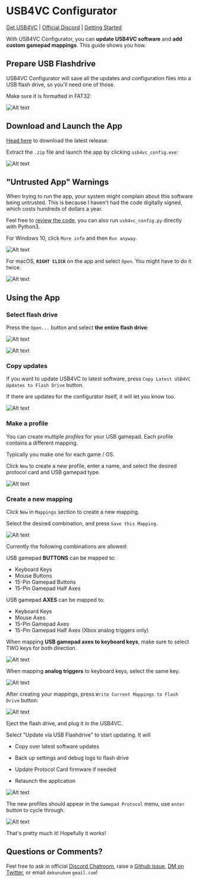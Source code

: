 # USB4VC Configurator

[Get USB4VC](https://github.com/dekuNukem/USB4VC/blob/master/README.md) | [Official Discord](https://discord.gg/HAuuh3pAmB) | [Getting Started](https://github.com/dekuNukem/USB4VC/blob/master/getting_started.md)

With USB4VC Configurator, you can **update USB4VC software** and **add custom gamepad mappings**. This guide shows you how.

## Prepare USB Flashdrive

USB4VC Configurator will save all the updates and configuration files into a USB flash drive, so you'll need one of those.

Make sure it is formatted in FAT32:

![Alt text](resources/format.png)

## Download and Launch the App

[Head here](https://github.com/dekuNukem/usb4vc-configurator/releases/latest) to download the latest release.

Extract the `.zip` file and launch the app by clicking `usb4vc_config.exe`:

![Alt text](resources/app.png)

## "Untrusted App" Warnings

When trying to run the app, your system might complain about this software being untrusted. This is because I haven't had the code digitally signed, which costs hundreds of dollars a year.

Feel free to [review the code](https://github.com/dekuNukem/usb4vc-configurator/tree/master/src), you can also run `usb4vc_config.py` directly with Python3. 

For Windows 10, click `More info` and then `Run anyway`.

![Alt text](resources/defender.png)

For macOS, **`RIGHT CLICK`** on the app and select `Open`. You might have to do it twice.

![Alt text](resources/macos_warning.png)




## Using the App

### Select flash drive

Press the `Open...` button and select **the entire flash drive**:

![Alt text](resources/launch.png)

![Alt text](resources/select.png)

### Copy updates

If you want to update USB4VC to latest software, press `Copy Latest USB4VC Updates to Flash Drive` button.

If there are updates for the configurator itself, it will let you know too.

![Alt text](resources/updates.png)

### Make a profile

You can create multiple *profiles* for your USB gamepad. Each profile contains a different mapping.

Typically you make one for each game / OS.

Click `New` to create a new profile, enter a name, and select the desired protocol card and USB gamepad type.

![Alt text](resources/profile.png)

### Create a new mapping

Click `New` in `Mappings` section to create a new mapping.

Select the desired combination, and press `Save this Mapping`.

![Alt text](resources/newmap.png)

Currently the following combinations are allowed:

USB gamepad **BUTTONS** can be mapped to:

* Keyboard Keys
* Mouse Buttons
* 15-Pin Gamepad Buttons
* 15-Pin Gamepad Half Axes

USB gamepad **AXES** can be mapped to:

* Keyboard Keys
* Mouse Axes
* 15-Pin Gamepad Axes
* 15-Pin Gamepad Half Axes (Xbox analog triggers only)

When mapping **USB gamepad axes to keyboard keys**, make sure to select TWO keys for both direction.

![Alt text](resources/twokeys.png)

When mapping **analog triggers** to keyboard keys, select the same key.

![Alt text](resources/same.png)

After creating your mappings, press `Write Current Mappings to Flash Drive` button:

![Alt text](resources/save.png)

Eject the flash drive, and plug it in the USB4VC.

Select "Update via USB Flashdrive" to start updating. It will

* Copy over latest software updates

* Back up settings and debug logs to flash drive

* Update Protocol Card firmware if needed

* Relaunch the application

![Alt text](resources/rpiupdate.jpeg)

The new profiles should appear in the `Gamepad Protocol` menu, use `enter` button to cycle through.

![Alt text](resources/descent.jpeg)

That's pretty much it! Hopefully it works!

## Questions or Comments?

Feel free to ask in official [Discord Chatroom](https://discord.gg/HAuuh3pAmB), raise a [Github issue](https://github.com/dekuNukem/usb4vc-configurator/issues), [DM on Twitter](https://twitter.com/dekuNukem_), or email `dekunukem` `gmail.com`!
